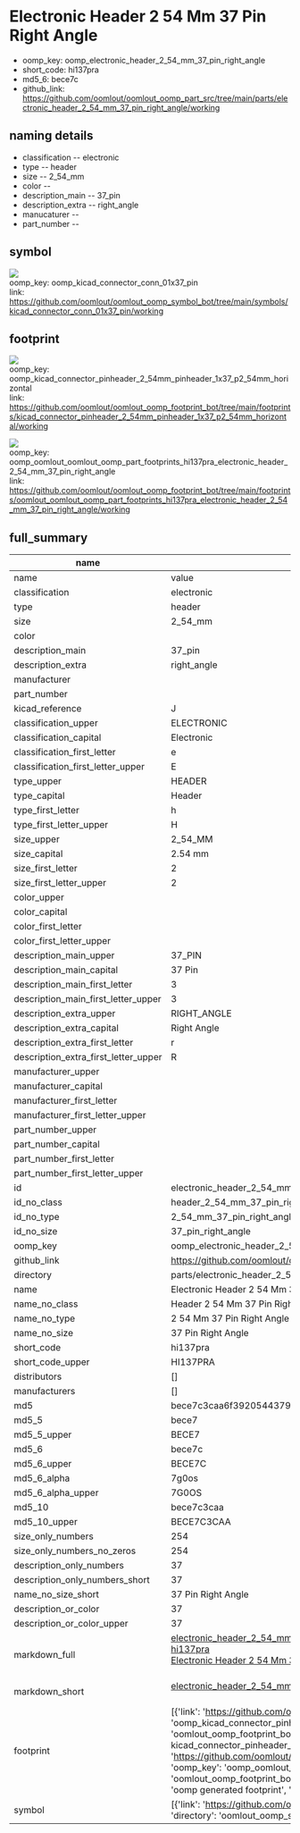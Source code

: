 # Electronic Header 2 54 Mm 37 Pin Right Angle

  
* oomp_key: oomp_electronic_header_2_54_mm_37_pin_right_angle 
* short_code: hi137pra
* md5_6: bece7c  
* github_link: https://github.com/oomlout/oomlout_oomp_part_src/tree/main/parts/electronic_header_2_54_mm_37_pin_right_angle/working  
## naming details
* classification -- electronic
* type -- header
* size -- 2_54_mm
* color -- 
* description_main -- 37_pin
* description_extra -- right_angle
* manucaturer -- 
* part_number -- 



## symbol

![](symbol/{index}/working/working_600.png)  
oomp_key: oomp_kicad_connector_conn_01x37_pin  
link: https://github.com/oomlout/oomlout_oomp_symbol_bot/tree/main/symbols/kicad_connector_conn_01x37_pin/working  

## footprint

![](footprint/{index}/working/working_600.png)  
oomp_key: oomp_kicad_connector_pinheader_2_54mm_pinheader_1x37_p2_54mm_horizontal  
link: https://github.com/oomlout/oomlout_oomp_footprint_bot/tree/main/footprints/kicad_connector_pinheader_2_54mm_pinheader_1x37_p2_54mm_horizontal/working  

![](footprint/{index}/working/working_600.png)  
oomp_key: oomp_oomlout_oomlout_oomp_part_footprints_hi137pra_electronic_header_2_54_mm_37_pin_right_angle  
link: https://github.com/oomlout/oomlout_oomp_footprint_bot/tree/main/footprints/oomlout_oomlout_oomp_part_footprints_hi137pra_electronic_header_2_54_mm_37_pin_right_angle/working  

## full_summary
| name | value | 
| --- | --- | 
| name | value | 
| classification | electronic | 
| type | header | 
| size | 2_54_mm | 
| color |  | 
| description_main | 37_pin | 
| description_extra | right_angle | 
| manufacturer |  | 
| part_number |  | 
| kicad_reference | J | 
| classification_upper | ELECTRONIC | 
| classification_capital | Electronic | 
| classification_first_letter | e | 
| classification_first_letter_upper | E | 
| type_upper | HEADER | 
| type_capital | Header | 
| type_first_letter | h | 
| type_first_letter_upper | H | 
| size_upper | 2_54_MM | 
| size_capital | 2.54 mm | 
| size_first_letter | 2 | 
| size_first_letter_upper | 2 | 
| color_upper |  | 
| color_capital |  | 
| color_first_letter |  | 
| color_first_letter_upper |  | 
| description_main_upper | 37_PIN | 
| description_main_capital | 37 Pin | 
| description_main_first_letter | 3 | 
| description_main_first_letter_upper | 3 | 
| description_extra_upper | RIGHT_ANGLE | 
| description_extra_capital | Right Angle | 
| description_extra_first_letter | r | 
| description_extra_first_letter_upper | R | 
| manufacturer_upper |  | 
| manufacturer_capital |  | 
| manufacturer_first_letter |  | 
| manufacturer_first_letter_upper |  | 
| part_number_upper |  | 
| part_number_capital |  | 
| part_number_first_letter |  | 
| part_number_first_letter_upper |  | 
| id | electronic_header_2_54_mm_37_pin_right_angle | 
| id_no_class | header_2_54_mm_37_pin_right_angle | 
| id_no_type | 2_54_mm_37_pin_right_angle | 
| id_no_size | 37_pin_right_angle | 
| oomp_key | oomp_electronic_header_2_54_mm_37_pin_right_angle | 
| github_link | https://github.com/oomlout/oomlout_oomp_part_src/tree/main/parts/electronic_header_2_54_mm_37_pin_right_angle/working | 
| directory | parts/electronic_header_2_54_mm_37_pin_right_angle | 
| name | Electronic Header 2 54 Mm 37 Pin Right Angle | 
| name_no_class | Header 2 54 Mm 37 Pin Right Angle | 
| name_no_type | 2 54 Mm 37 Pin Right Angle | 
| name_no_size | 37 Pin Right Angle | 
| short_code | hi137pra | 
| short_code_upper | HI137PRA | 
| distributors | [] | 
| manufacturers | [] | 
| md5 | bece7c3caa6f3920544379593f5c0eae | 
| md5_5 | bece7 | 
| md5_5_upper | BECE7 | 
| md5_6 | bece7c | 
| md5_6_upper | BECE7C | 
| md5_6_alpha | 7g0os | 
| md5_6_alpha_upper | 7G0OS | 
| md5_10 | bece7c3caa | 
| md5_10_upper | BECE7C3CAA | 
| size_only_numbers | 254 | 
| size_only_numbers_no_zeros | 254 | 
| description_only_numbers | 37 | 
| description_only_numbers_short | 37 | 
| name_no_size_short | 37 Pin Right Angle | 
| description_or_color | 37 | 
| description_or_color_upper | 37 | 
| markdown_full | [electronic_header_2_54_mm_37_pin_right_angle](https://github.com/oomlout/oomlout_oomp_part_src/tree/main/parts/electronic_header_2_54_mm_37_pin_right_angle/working)<br>[hi137pra](https://github.com/oomlout/oomlout_oomp_part_src/tree/main/parts/electronic_header_2_54_mm_37_pin_right_angle/working)<br>[Electronic Header 2 54 Mm 37 Pin Right Angle](https://github.com/oomlout/oomlout_oomp_part_src/tree/main/parts/electronic_header_2_54_mm_37_pin_right_angle/working)<br><br> | 
| markdown_short | [electronic_header_2_54_mm_37_pin_right_angle](https://github.com/oomlout/oomlout_oomp_part_src/tree/main/parts/electronic_header_2_54_mm_37_pin_right_angle/working)<br><br> | 
| footprint | [{'link': 'https://github.com/oomlout/oomlout_oomp_footprint_bot/tree/main/foootprntss/kicad_connector_pinheader_2_54mm_pinheader_1x37_p2_54mm_horizontal', 'oomp_key': 'oomp_kicad_connector_pinheader_2_54mm_pinheader_1x37_p2_54mm_horizontal', 'directory': 'oomlout_oomp_footprint_bot/footprints/kicad_connector_pinheader_2_54mm_pinheader_1x37_p2_54mm_horizontal//working/working.kicad_mod', 'note': 'source footprint kicad_connector_pinheader_2_54mm_pinheader_1x37_p2_54mm_horizontal', 'index': 0}, {'link': 'https://github.com/oomlout/oomlout_oomp_footprint_bot/tree/main/foootprntss/oomlout_oomlout_oomp_part_footprints_hi137pra_electronic_header_2_54_mm_37_pin_right_angle', 'oomp_key': 'oomp_oomlout_oomlout_oomp_part_footprints_hi137pra_electronic_header_2_54_mm_37_pin_right_angle', 'directory': 'oomlout_oomp_footprint_bot/footprints/oomlout_oomlout_oomp_part_footprints_hi137pra_electronic_header_2_54_mm_37_pin_right_angle//working/working.kicad_mod', 'note': 'oomp generated footprint', 'index': 1}] | 
| symbol | [{'link': 'https://github.com/oomlout/oomlout_oomp_symbol_bot/tree/main/symbols/kicad_connector_conn_01x37_pin', 'oomp_key': 'oomp_kicad_connector_conn_01x37_pin', 'directory': 'oomlout_oomp_symbol_bot/symbols/kicad_connector_conn_01x37_pin//working/working.kicad_sym', 'index': 0}] | 
